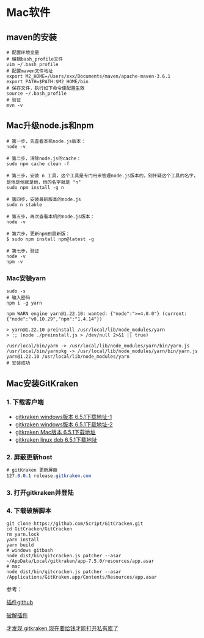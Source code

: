 # Mac软件

## maven的安装

```shell
# 配置环境变量
# 编辑bash_profile文件
vim ~/.bash_profile
# 配置maven文件地址
export M2_HOME=/Users/xxx/Documents/maven/apache-maven-3.6.1
export PATH=$PATH:$M2_HOME/bin
# 保存文件，执行如下命令使配置生效
source ~/.bash_profile
# 验证
mvn -v
```

## Mac升级node.js和npm

```shell
# 第一步，先查看本机node.js版本：
node -v

# 第二步，清除node.js的cache：
sudo npm cache clean -f

# 第三步，安装 n 工具，这个工具是专门用来管理node.js版本的，别怀疑这个工具的名字，是他是他就是他，他的名字就是 "n"
sudo npm install -g n

# 第四步，安装最新版本的node.js
sudo n stable

# 第五步，再次查看本机的node.js版本：
node -v

# 第六步，更新npm到最新版：
$ sudo npm install npm@latest -g

# 第七步，验证
node -v
npm -v
```

### Mac安装yarn

```shell
sudo -s
# 输入密码
npm i -g yarn

npm WARN engine yarn@1.22.10: wanted: {"node":">=4.0.0"} (current: {"node":"v0.10.29","npm":"1.4.14"})
 
> yarn@1.22.10 preinstall /usr/local/lib/node_modules/yarn
> :; (node ./preinstall.js > /dev/null 2>&1 || true)

/usr/local/bin/yarn -> /usr/local/lib/node_modules/yarn/bin/yarn.js
/usr/local/bin/yarnpkg -> /usr/local/lib/node_modules/yarn/bin/yarn.js
yarn@1.22.10 /usr/local/lib/node_modules/yarn
# 安装成功
```



## Mac安装GitKraken

### 1. 下载客户端

- [gitkraken windows版本 6.5.1下载地址-1](https://474b.com/file/21384459-442883642)
- [gitkraken windows版本 6.5.1下载地址-2](https://release.axocdn.com/win64/GitKrakenSetup-6.5.0.exe)
- [gitkraken Mac版本 6.5.1下载地址](https://474b.com/file/21384459-442883514)
- [gitkraken linux deb 6.5.1下载地址](https://474b.com/file/21384459-442883174)

### 2. 屏蔽更新host

```css
# gitKraken 更新屏蔽
127.0.0.1 release.gitkraken.com
```

### 3. 打开gitkraken并登陆

### 4. 下载破解脚本

```shell
git clone https://github.com/5cr1pt/GitCracken.git
cd GitCracken/GitCracken
rm yarn.lock
yarn install
yarn build
# windows gitbash
node dist/bin/gitcracken.js patcher --asar ~/AppData/Local/gitkraken/app-7.5.0/resources/app.asar
# mac 
node dist/bin/gitcracken.js patcher --asar /Applications/GitKraken.app/Contents/Resources/app.asar
```

参考：

[插件github](https://github.com/KillWolfVlad/GitKraken-AUR)

[破解插件](https://github.com/5cr1pt/GitCracken/tree/master/GitCracken)

[才发现 gitkraken 现在要给钱才能打开私有库了](https://www.v2ex.com/t/645112)



